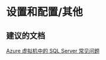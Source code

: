 <properties
    pageTitle="设置和配置/其他"
    description="设置和配置/其他"
    service="microsoft.compute"
    resource="virtualmachines"
    authors="aashu"
    displayOrder=""
    selfHelpType="generic"
    supportTopicIds="32511151"
    resourceTags="windowsSQL"
    productPesIds="14745"
    cloudEnvironments="public"
/>


# 设置和配置/其他

## **建议的文档**
[Azure 虚拟机中的 SQL Server 常见问题](https://azure.microsoft.com/documentation/articles/virtual-machines-windows-sql-server-iaas-faq/?rnd=1)



<!--HONumber=Jul16_HO4-->



